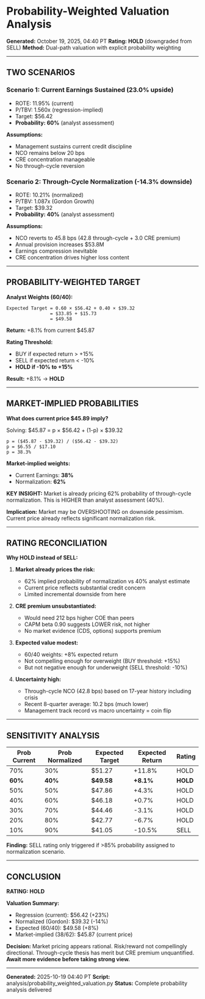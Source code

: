 # Probability-Weighted Valuation Analysis

**Generated:** October 19, 2025, 04:40 PT
**Rating:** **HOLD** (downgraded from SELL)
**Method:** Dual-path valuation with explicit probability weighting

---

## TWO SCENARIOS

### Scenario 1: Current Earnings Sustained (23.0% upside)
- ROTE: 11.95% (current)
- P/TBV: 1.560x (regression-implied)
- Target: $56.42
- **Probability: 60%** (analyst assessment)

**Assumptions:**
- Management sustains current credit discipline
- NCO remains below 20 bps
- CRE concentration manageable
- No through-cycle reversion

### Scenario 2: Through-Cycle Normalization (-14.3% downside)
- ROTE: 10.21% (normalized)
- P/TBV: 1.087x (Gordon Growth)
- Target: $39.32
- **Probability: 40%** (analyst assessment)

**Assumptions:**
- NCO reverts to 45.8 bps (42.8 through-cycle + 3.0 CRE premium)
- Annual provision increases $53.8M
- Earnings compression inevitable
- CRE concentration drives higher loss content

---

## PROBABILITY-WEIGHTED TARGET

**Analyst Weights (60/40):**
```
Expected Target = 0.60 × $56.42 + 0.40 × $39.32
                = $33.85 + $15.73
                = $49.58
```

**Return:** +8.1% from current $45.87

**Rating Threshold:**
- BUY if expected return > +15%
- SELL if expected return < -10%
- **HOLD if -10% to +15%**

**Result:** +8.1% → **HOLD**

---

## MARKET-IMPLIED PROBABILITIES

**What does current price $45.89 imply?**

Solving: $45.87 = p × $56.42 + (1-p) × $39.32

```
p = ($45.87 - $39.32) / ($56.42 - $39.32)
p = $6.55 / $17.10
p = 38.3%
```

**Market-implied weights:**
- Current Earnings: **38%**
- Normalization: **62%**

**KEY INSIGHT:** Market is already pricing 62% probability of through-cycle normalization. This is HIGHER than analyst assessment (40%).

**Implication:** Market may be OVERSHOOTING on downside pessimism. Current price already reflects significant normalization risk.

---

## RATING RECONCILIATION

**Why HOLD instead of SELL:**

1. **Market already prices the risk:**
   - 62% implied probability of normalization vs 40% analyst estimate
   - Current price reflects substantial credit concern
   - Limited incremental downside from here

2. **CRE premium unsubstantiated:**
   - Would need 212 bps higher COE than peers
   - CAPM beta 0.90 suggests LOWER risk, not higher
   - No market evidence (CDS, options) supports premium

3. **Expected value modest:**
   - 60/40 weights: +8% expected return
   - Not compelling enough for overweight (BUY threshold: +15%)
   - But not negative enough for underweight (SELL threshold: -10%)

4. **Uncertainty high:**
   - Through-cycle NCO (42.8 bps) based on 17-year history including crisis
   - Recent 8-quarter average: 10.2 bps (much lower)
   - Management track record vs macro uncertainty = coin flip

---

## SENSITIVITY ANALYSIS

| Prob Current | Prob Normalized | Expected Target | Expected Return | Rating |
|--------------|-----------------|-----------------|-----------------|--------|
| 70% | 30% | $51.27 | +11.8% | HOLD |
| **60%** | **40%** | **$49.58** | **+8.1%** | **HOLD** |
| 50% | 50% | $47.86 | +4.3% | HOLD |
| 40% | 60% | $46.18 | +0.7% | HOLD |
| 30% | 70% | $44.46 | -3.1% | HOLD |
| 20% | 80% | $42.77 | -6.7% | HOLD |
| 10% | 90% | $41.05 | -10.5% | SELL |

**Finding:** SELL rating only triggered if >85% probability assigned to normalization scenario.

---

## CONCLUSION

**RATING: HOLD**

**Valuation Summary:**
- Regression (current): $56.42 (+23%)
- Normalized (Gordon): $39.32 (-14%)
- Expected (60/40): $49.58 (+8%)
- Market-implied (38/62): $45.87 (current price)

**Decision:**
Market pricing appears rational. Risk/reward not compellingly directional. Through-cycle thesis has merit but CRE premium unquantified. **Await more evidence before taking strong view.**

---

**Generated:** 2025-10-19 04:40 PT
**Script:** analysis/probability_weighted_valuation.py
**Status:** Complete probability analysis delivered
